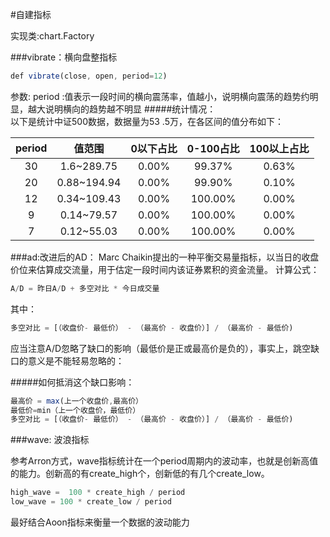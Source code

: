 #自建指标


实现类:chart.Factory


###vibrate：横向盘整指标

```javascript
def vibrate(close, open, period=12)
```
参数: period :值表示一段时间的横向震荡率，值越小，说明横向震荡的趋势约明显，越大说明横向的趋势越不明显
#####统计情况： <br>
以下是统计中证500数据，数据量为53 .5万，在各区间的值分布如下：  

period | 值范围   | 0以下占比 | 0-100占比 |100以上占比
 :----:  | :----:  | :----:  | :----:  | :----:
30 | 1.6~289.75 | 0.00% | 99.37% |0.63% 
20 | 0.88~194.94 | 0.00% | 99.90% |0.10%
12 | 0.34~109.43 | 0.00% | 100.00% |0.00%
9 | 0.14~79.57| 0.00% | 100.00% |0.00%
7 | 0.12~55.03 | 0.00% | 100.00% |0.00%

###ad:改进后的AD：
Marc Chaikin提出的一种平衡交易量指标，以当日的收盘价位来估算成交流量，用于估定一段时间内该证券累积的资金流量。
计算公式：

```javascript
A/D = 昨日A/D + 多空对比 * 今日成交量 
```
其中：
```javascript
多空对比 = [（收盘价- 最低价） - （最高价 - 收盘价）] / （最高价 - 最低价)
```

应当注意A/D忽略了缺口的影响（最低价是正或最高价是负的），事实上，跳空缺口的意义是不能轻易忽略的：

#####如何抵消这个缺口影响： 
```javascript
最高价 = max(上一个收盘价,最高价）
最低价=min（上一个收盘价，最低价）
多空对比 = [（收盘价- 最低价） - （最高价 - 收盘价）] / （最高价 - 最低价)
```


###wave: 波浪指标

 参考Arron方式，wave指标统计在一个period周期内的波动率，也就是创新高值的能力。创新高的有create_high个，创新低的有几个create_low。
```javascript
high_wave =  100 * create_high / period
low_wave = 100 * create_low / period
```
最好结合Aoon指标来衡量一个数据的波动能力


